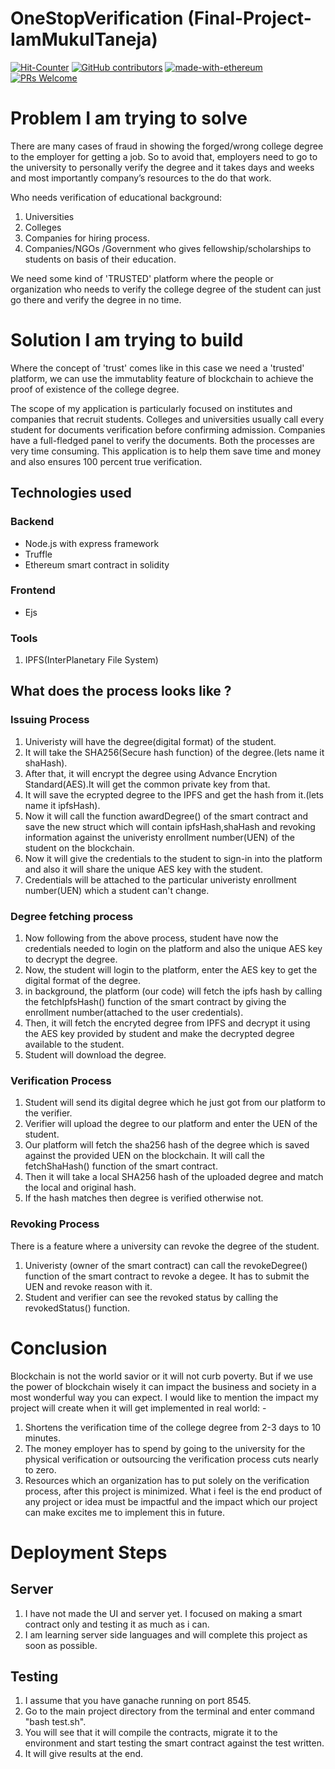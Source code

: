 # OneStopVerification (Final-Project-IamMukulTaneja)

[![Hit-Counter](http://hits.dwyl.io/IamMukulTaneja/OneStopVerification.svg)](http://hits.dwyl.io/IamMukulTaneja/OneStopVerification) 
[![GitHub contributors](https://img.shields.io/github/contributors/Naereen/StrapDown.js.svg)](https://gitHub.com/IamMukulTaneja/OneStopVerification)  [![made-with-ethereum](https://img.shields.io/badge/Made%20with-Python-1f425f.svg)](https://www.python.org/)
[![PRs Welcome](https://img.shields.io/badge/PRs-welcome-brightgreen.svg?style=flat-square)](http://makeapullrequest.com)

# Problem I am trying to solve

There are many cases of fraud in showing the forged/wrong college degree to the employer for
getting a job. So to avoid that, employers need to go to the university to personally verify the
degree and it takes days and weeks and most importantly company’s resources to the do that
work.

Who needs verification of educational background:
1. Universities
2. Colleges
3. Companies for hiring process.
4. Companies/NGOs /Government who gives fellowship/scholarships to students on basis
of their education.

We need some kind of 'TRUSTED' platform where the people or organization who needs to verify the college degree of the student can just go there and verify the degree in no time.

# Solution I am trying to build

Where the concept of 'trust' comes like in this case we need a 'trusted' platform, we can use the immutablity feature of blockchain to achieve the proof of existence of the college degree.

The scope of my application is particularly focused on institutes and companies that recruit
students. Colleges and universities usually call every student for documents verification before
confirming admission. Companies have a full-fledged panel to verify the documents. Both the
processes are very time consuming. This application is to help them save time and money and
also ensures 100 percent true verification.

## Technologies used

### Backend
- Node.js with express framework
- Truffle 
- Ethereum smart contract in solidity

### Frontend
- Ejs 

### Tools
1. IPFS(InterPlanetary File System)

## What does the process looks like ?

### Issuing Process
1. Univeristy will have the degree(digital format) of the student.
2. It will take the SHA256(Secure hash function) of the degree.(lets name it shaHash).
3. After that, it will encrypt the degree using Advance Encrytion Standard(AES).It will get the common private key from that.
4. It will save the ecrypted degree to the IPFS and get the hash from it.(lets name it ipfsHash).
5. Now it will call the function awardDegree() of the smart contract and save the new struct which will contain ipfsHash,shaHash and revoking information against the univeristy enrollment number(UEN) of the student on the blockchain.
6. Now it will give the credentials to the student to sign-in into the platform and also it will share the unique AES key with the student.
7. Credentials will be attached to the particular univeristy enrollment number(UEN) which a student can't change.

### Degree fetching process
1. Now following from the above process, student have now the credentials needed to login on the platform and also the unique AES key to decrypt the degree.
2. Now, the student will login to the platform, enter the AES key to get the digital format of the degree.
3. in background, the platform (our code) will fetch the ipfs hash by calling the fetchIpfsHash() function of the smart contract by giving the enrollment number(attached to the user credentials).
4. Then, it will fetch the encryted degree from IPFS and decrypt it using the AES key provided by student and make the decrypted degree available to the student.
5. Student will download the degree.

### Verification Process
1. Student will send its digital degree which he just got from our platform to the verifier.
2. Verifier will upload the degree to our platform and enter the UEN of the student.
3. Our platform will fetch the sha256 hash of the degree which is saved against the provided UEN on the blockchain. It will call the fetchShaHash() function of the smart contract.
4. Then it will take a local SHA256 hash of the uploaded degree and match the local and original hash.
5. If the hash matches then degree is verified otherwise not.

### Revoking Process
There is a feature where a university can revoke the degree of the student.

1. Univeristy (owner of the smart contract) can call the revokeDegree() function of the smart contract to revoke a degee. It has to submit the UEN and revoke reason with it.
2. Student and verifier can see the revoked status by calling the revokedStatus() function.



# Conclusion
Blockchain is not the world savior or it will not curb poverty. But if we use the power of
blockchain wisely it can impact the business and society in a most wonderful way you can
expect. I would like to mention the impact my project will create when it will get implemented in
real world: -
1. Shortens the verification time of the college degree from 2-3 days to 10 minutes.
2. The money employer has to spend by going to the university for the physical verification
or outsourcing the verification process cuts nearly to zero.
3. Resources which an organization has to put solely on the verification process, after this
project is minimized.
What i feel is the end product of any project or idea must be impactful and the impact which
our project can make excites me to implement this in future.


# Deployment Steps

## Server
1. I have not made the UI and server yet. I focused on making a smart contract only and testing it as much as i can.
2. I am learning server side languages and will complete this project as soon as possible.


## Testing
1. I assume that you have ganache running on port 8545.
2. Go to the main project directory from the terminal and enter command "bash test.sh".
3. You will see that it will compile the contracts, migrate it to the environment and start testing the smart contract against the test written.
4. It will give results at the end.

